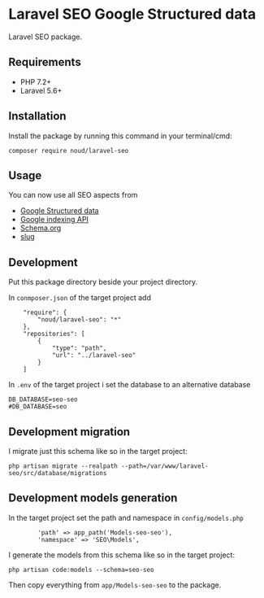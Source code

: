 # Laravel SEO Google Structured data

Laravel SEO package.

## Requirements

* PHP 7.2+
* Laravel 5.6+

## Installation

Install the package by running this command in your terminal/cmd:
```
composer require noud/laravel-seo
```

## Usage

You can now use all SEO aspects from
- [Google Structured data](https://github.com/noud/laravel-seo-google-structured-data)
- [Google indexing API](https://github.com/noud/laravel-seo-google-indexing-api)
- [Schema.org](https://github.com/noud/laravel-seo-schema-org)
- [slug](https://github.com/noud/laravel-seo-slug)

## Development

Put this package directory beside your project directory.

In ```conmposer.json``` of the target project add
```
    "require": {
        "noud/laravel-seo": "*"
    },
    "repositories": [
        {
            "type": "path",
            "url": "../laravel-seo"
        }
    ]
```
In ```.env``` of the target project i set the database to an alternative database
```
DB_DATABASE=seo-seo
#DB_DATABASE=seo
```

## Development migration

I migrate just this schema like so in the target project:
```
php artisan migrate --realpath --path=/var/www/laravel-seo/src/database/migrations
```

## Development models generation

In the target project set the path and namespace in ```config/models.php```
```
        'path' => app_path('Models-seo-seo'),
        'namespace' => 'SEO\Models',
```
I generate the models from this schema like so in the target project:
```
php artisan code:models --schema=seo-seo
```

Then copy everything from ```app/Models-seo-seo``` to the package.